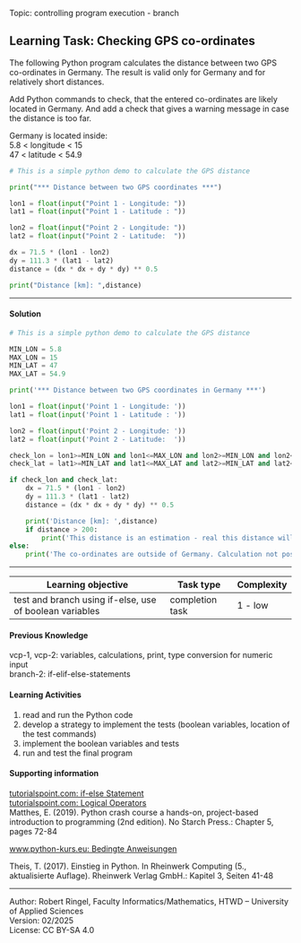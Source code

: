 Topic: controlling program execution - branch

## Learning Task: Checking GPS co-ordinates

The following Python program calculates the distance between two GPS co-ordinates in Germany. 
The result is valid only for Germany and for relatively short distances.

Add Python commands to check, that the entered co-ordinates are likely located in Germany. And add a check that gives a warning message in case the distance is too far.

Germany is located inside:  
5.8 < longitude < 15  
47 < latitude < 54.9  

``` python
# This is a simple python demo to calculate the GPS distance 

print("*** Distance between two GPS coordinates ***")

lon1 = float(input("Point 1 - Longitude: "))
lat1 = float(input("Point 1 - Latitude : "))

lon2 = float(input("Point 2 - Longitude: "))
lat2 = float(input("Point 2 - Latitude:  "))

dx = 71.5 * (lon1 - lon2)
dy = 111.3 * (lat1 - lat2)
distance = (dx * dx + dy * dy) ** 0.5

print("Distance [km]: ",distance)
```

---------------------------------------

#### Solution

``` python
# This is a simple python demo to calculate the GPS distance 

MIN_LON = 5.8
MAX_LON = 15
MIN_LAT = 47
MAX_LAT = 54.9

print('*** Distance between two GPS coordinates in Germany ***')

lon1 = float(input('Point 1 - Longitude: '))
lat1 = float(input('Point 1 - Latitude : '))

lon2 = float(input('Point 2 - Longitude: '))
lat2 = float(input('Point 2 - Latitude:  '))

check_lon = lon1>=MIN_LON and lon1<=MAX_LON and lon2>=MIN_LON and lon2<=MAX_LON
check_lat = lat1>=MIN_LAT and lat1<=MAX_LAT and lat2>=MIN_LAT and lat2<=MAX_LAT

if check_lon and check_lat:
	dx = 71.5 * (lon1 - lon2)
	dy = 111.3 * (lat1 - lat2)
	distance = (dx * dx + dy * dy) ** 0.5

	print('Distance [km]: ',distance)
	if distance > 200:
		print('This distance is an estimation - real this distance will be longer.')
else:
	print('The co-ordinates are outside of Germany. Calculation not possible.')
```

---------------------------------------

| **Learning objective**                         | **Task type**   | **Complexity** |
| ---------------------------------------------- | --------------- | -------------- |
| test and branch using if-else, use of boolean variables | completion task | 1 - low    |  

#### Previous Knowledge

vcp-1, vcp-2: variables, calculations, print, type conversion for numeric input  
branch-2: if-elif-else-statements
  
#### Learning Activities

1) read and run the Python code
2) develop a strategy to implement the tests (boolean variables, location of the test commands)
3) implement the boolean variables and tests
4) run and test the final program

#### Supporting information

[tutorialspoint.com: if-else Statement](https://www.tutorialspoint.com/python/python_if_else.htm)  
[tutorialspoint.com: Logical Operators](https://www.tutorialspoint.com/python/python_logical_operators.htm)  
Matthes, E. (2019). Python crash course a hands-on, project-based introduction to programming (2nd edition). No Starch Press.: Chapter 5, pages 72-84  

[www.python-kurs.eu: Bedingte Anweisungen](https://python-kurs.eu/python3_bedingte_anweisungen.php)

Theis, T. (2017). Einstieg in Python. In Rheinwerk Computing (5., aktualisierte Auflage). Rheinwerk Verlag GmbH.: Kapitel 3, Seiten 41-48

---------------------------------------

Author: Robert Ringel, Faculty Informatics/Mathematics, HTWD – University of Applied Sciences  
Version: 02/2025  
License: CC BY-SA 4.0
